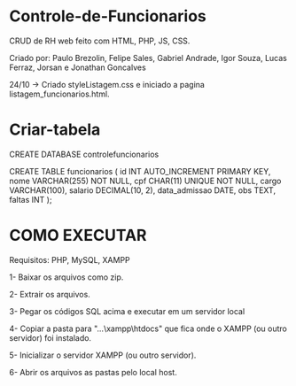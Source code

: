 # Controle-de-Funcionarios
CRUD de RH web feito com HTML, PHP, JS, CSS.

Criado por: Paulo Brezolin, Felipe Sales, Gabriel Andrade, Igor Souza, Lucas Ferraz, Jorsan e Jonathan Goncalves

24/10 -> Criado styleListagem.css e iniciado a pagina listagem_funcionarios.html.

# Criar-tabela

CREATE DATABASE controlefuncionarios

CREATE TABLE funcionarios (
    id INT AUTO_INCREMENT PRIMARY KEY,
    nome VARCHAR(255) NOT NULL,
    cpf CHAR(11) UNIQUE NOT NULL,
    cargo VARCHAR(100),
    salario DECIMAL(10, 2),
    data_admissao DATE,
    obs TEXT,
    faltas INT
);

# COMO EXECUTAR
Requisitos: PHP, MySQL, XAMPP

1- Baixar os arquivos como zip.

2- Extrair os arquivos.

3- Pegar os códigos SQL acima e executar em um servidor local

4- Copiar a pasta para "...\xampp\htdocs" que fica onde o XAMPP (ou outro servidor) foi instalado.

5- Inicializar o servidor XAMPP (ou outro servidor).

6- Abrir os arquivos as pastas pelo local host.
